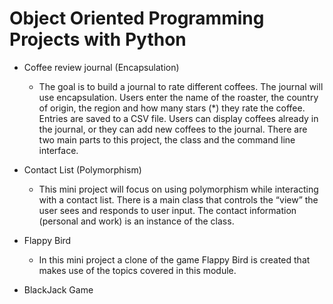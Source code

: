 # Object Oriented Programming Projects with Python

- Coffee review journal (Encapsulation)
  - The goal is to build a journal to rate different coffees. The journal will use encapsulation. Users enter the name of the roaster, the country of origin, the region and how many stars (*) they rate the coffee. Entries are saved to a CSV file. Users can display coffees already in the journal, or they can add new coffees to the journal. There are two main parts to this project, the class and the command line interface.
  
- Contact List (Polymorphism)
  - This mini project will focus on using polymorphism while interacting with a contact list. There is a main class that controls the “view” the user sees and responds to user input. The contact information (personal and work) is an instance of the class.
  
- Flappy Bird
  - In this mini project a clone of the game Flappy Bird is created that makes use of the topics covered in this module.

- BlackJack Game


